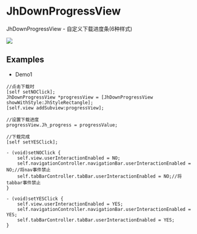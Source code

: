 # JhDownProgressView
JhDownProgressView - 自定义下载进度条(6种样式)

![](https://gitee.com/iotjh/Picture/raw/master/progressView.gif)  <br> 

## Examples
* Demo1
```objc
//点击下载时
[self setNOClick];
JhDownProgressView *progressView = [JhDownProgressView showWithStyle:JhStyleRectangle];
[self.view addSubview:progressView];

//设置下载进度
progressView.Jh_progress = progressValue;

//下载完成
[self setYESClick];

- (void)setNOClick {
    self.view.userInteractionEnabled = NO;
    self.navigationController.navigationBar.userInteractionEnabled = NO;//将nav事件禁止
    self.tabBarController.tabBar.userInteractionEnabled = NO;//将tabbar事件禁止
}

- (void)setYESClick {
    self.view.userInteractionEnabled = YES;
    self.navigationController.navigationBar.userInteractionEnabled = YES;
    self.tabBarController.tabBar.userInteractionEnabled = YES;
}

```
